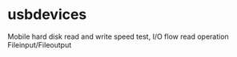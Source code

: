 # usbdevices
Mobile hard disk read and write speed test, I/O flow read operation Fileinput/Fileoutput
